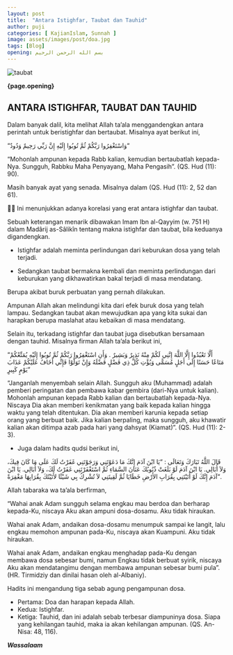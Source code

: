 ```yaml
---
layout: post
title:  "Antara Istighfar, Taubat dan Tauhid"
author: puji
categories: [ KajianIslam, Sunnah ]
image: assets/images/post/doa.jpg
tags: [Blog]
opening: بسم الله الرحمن الرحيم
---  
```


![taubat]({{site.url}}/assets/images/post/doa2.jpg)  

**{page.opening}**  

## ANTARA ISTIGHFAR, TAUBAT DAN TAUHID  
Dalam banyak dalil, kita melihat Allah ta’ala menggandengkan antara perintah untuk beristighfar dan bertaubat. 
Misalnya ayat berikut ini,

“وَاسْتَغْفِرُوا رَبَّكُمْ ثُمَّ تُوبُوا إِلَيْهِ إِنَّ رَبِّي رَحِيمٌ وَدُودٌ“

 “Mohonlah ampunan kepada Rabb kalian, kemudian bertaubatlah kepada-Nya. Sungguh, Rabbku Maha Penyayang, Maha Pengasih”.
(QS. Hud (11): 90).

Masih banyak ayat yang senada. Misalnya dalam 
(QS. Hud (11): 2, 52 dan 61). 

☝🏽 Ini menunjukkan adanya korelasi yang erat antara istighfar dan taubat.

Sebuah keterangan menarik dibawakan Imam Ibn al-Qayyim (w. 751 H) dalam Madârij as-Sâlikîn tentang makna istighfar dan taubat, bila keduanya digandengkan.

- Istighfar adalah meminta perlindungan dari keburukan dosa yang telah terjadi.
 
- Sedangkan taubat bermakna kembali dan meminta perlindungan dari keburukan yang dikhawatirkan bakal terjadi di masa mendatang.
 
Berupa akibat buruk perbuatan yang pernah dilakukan.
 
Ampunan Allah akan melindungi kita dari efek buruk dosa yang telah lampau.
      Sedangkan taubat akan mewujudkan apa yang kita sukai dan harapkan berupa maslahat atau kebaikan di masa mendatang.

Selain itu, terkadang istighfar dan taubat juga disebutkan bersamaan dengan tauhid. 
Misalnya firman Allah ta’ala berikut ini,

“أَلَّا تَعْبُدُوا إِلَّا اللَّهَ إِنَّنِي لَكُمْ مِنْهُ نَذِيرٌ وَبَشِيرٌ . وَأَنِ اسْتَغْفِرُوا رَبَّكُمْ ثُمَّ تُوبُوا إِلَيْهِ يُمَتِّعْكُمْ مَتَاعًا حَسَنًا إِلَى أَجَلٍ مُسَمًّى وَيُؤْتِ كُلَّ ذِي فَضْلٍ فَضْلَهُ وَإِنْ تَوَلَّوْا فَإِنِّي أَخَافُ عَلَيْكُمْ عَذَابَ يَوْمٍ كَبِيرٍ“

“Janganlah menyembah selain Allah. Sungguh aku (Muhammad) adalah pemberi peringatan dan pembawa kabar gembira (dari-Nya untuk kalian).
Mohonlah ampunan kepada Rabb kalian dan bertaubatlah kepada-Nya. 
Niscaya Dia akan memberi kenikmatan yang baik kepada kalian hingga waktu yang telah ditentukan. Dia akan memberi karunia kepada setiap orang yang berbuat baik.
Jika kalian berpaling, maka sungguh, aku khawatir kalian akan ditimpa azab pada hari yang dahsyat (Kiamat)”. 
(QS. Hud (11): 2-3). 

- Juga dalam hadits qudsi berikut ini,

قَالَ اللَّهُ تَبَارَكَ وَتَعَالَى : “يَا ابْنَ آدَمَ إِنَّكَ مَا دَعَوْتَنِي وَرَجَوْتَنِي غَفَرْتُ لَكَ عَلَى مَا كَانَ فِيكَ، وَلاَ أُبَالِي. يَا ابْنَ آدَمَ لَوْ بَلَغَتْ ذُنُوبُكَ عَنَانَ السَّمَاءِ ثُمَّ اسْتَغْفَرْتَنِي غَفَرْتُ لَكَ، وَلاَ أُبَالِي. يَا ابْنَ آدَمَ إِنَّكَ لَوْ أَتَيْتَنِي بِقُرَابِ الأَرْضِ خَطَايَا ثُمَّ لَقِيتَنِي لاَ تُشْرِكُ بِي شَيْئًا لأَتَيْتُكَ بِقُرَابِهَا مَغْفِرَةً“.

Allah tabaraka wa ta’ala berfirman,
 
“Wahai anak Adam sungguh selama engkau mau berdoa dan berharap kepada-Ku, niscaya Aku akan ampuni dosa-dosamu. Aku tidak hiraukan. 

Wahai anak Adam, andaikan dosa-dosamu menumpuk sampai ke langit, lalu engkau memohon ampunan pada-Ku, niscaya akan Kuampuni. Aku tidak hiraukan. 

Wahai anak Adam, andaikan engkau menghadap pada-Ku dengan membawa dosa sebesar bumi, namun Engkau tidak berbuat syirik, niscaya Aku akan mendatangimu dengan membawa ampunan sebesar bumi pula”. 
(HR. Tirmidziy dan dinilai hasan oleh al-Albaniy). 

Hadits ini mengandung tiga sebab agung pengampunan dosa.
 
- Pertama: 
Doa dan harapan kepada Allah. 
- Kedua: 
Istighfar. 
- Ketiga: Tauhid, dan ini adalah sebab terbesar diampuninya dosa. 
Siapa yang kehilangan tauhid, maka ia akan kehilangan ampunan.
 (QS. An-Nisa: 48, 116).

***Wassalaam***